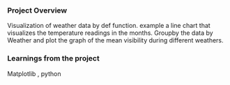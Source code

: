 ### Project Overview

 Visualization of weather data by def function. example a line chart that visualizes the temperature readings in the months.
Groupby the data by Weather and plot the graph of the mean visibility during different weathers.


### Learnings from the project

 Matplotlib , python


